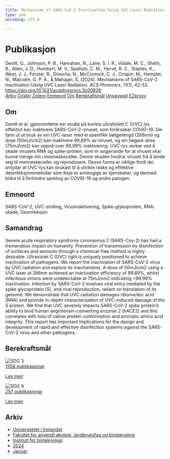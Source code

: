 ```yaml
---
title: Mechanisms of SARS-CoV-2 Inactivation Using UVC Laser Radiation
type: pub
encoding: UTF-8

---
```

<h1>Publikasjon</h1>
<article id="csl-bib-container-HKMCIH5U" class="csl-bib-container">
  <div class="csl-bib-body"> <div class="csl-entry">Devitt, G., Johnson, P. B., Hanrahan, N., Lane, S. I. R., Vidale, M. C., Sheth, B., Allen, J. D., Humbert, M. V., Spalluto, C. M., Hervé, R. C., Staples, K., West, J. J., Forster, R., Divecha, N., McCormick, C. J., Crispin, M., Hempler, N., Malcolm, G. P. A., &#38; Mahajan, S. (2024). Mechanisms of SARS-CoV-2 Inactivation Using UVC Laser Radiation. <i>ACS Photonics</i>, <i>11</i>(1), 42–52. <a href="https://doi.org/10.1021/acsphotonics.3c00828">https://doi.org/10.1021/acsphotonics.3c00828</a></div> </div>
  <div class="csl-bib-buttons">
    <a href="#taxonomy-article-HKMCIH5U" alt="archive" class="csl-bib-button">Arkiv</a>
    <a href="https://app.cristin.no/results/show.jsf?id=2230367" alt="Cristin" class="csl-bib-button">Cristin</a>
    <a href="http://zotero.org/groups/5881554/items/HKMCIH5U" alt="Zotero" class="csl-bib-button">Zotero</a>
    <a href="#keywords-article-HKMCIH5U" alt="keywords" class="csl-bib-button">Emneord</a>
    <a href="#about-article-HKMCIH5U" alt="about_pub" class="csl-bib-button">Om</a>
    <a href="#sdg-article-HKMCIH5U" alt="sdg" class="csl-bib-button">Berekraftsmål</a>
    <a href="https://pubs.acs.org/doi/pdf/10.1021/acsphotonics.3c00828" alt="Unpaywall" class="csl-bib-button">Unpaywall</a>
    <a href="https://pubs.acs.org/doi/pdf/10.1021/acsphotonics.3c00828" alt="EZproxy" class="csl-bib-button">EZproxy</a>
  </div>
  <div id="csl-bib-meta-container-HKMCIH5U"></div>
</article>
<div id="csl-bib-meta-HKMCIH5U" class="csl-bib-meta">
  <article id="about-article-HKMCIH5U" class="about_pub-article">
    <h1>Om</h1>
    Devitt et al. gjennomførte ein studie på korleis ultrafiolett C (UVC) lys effektivt kan inaktivere SARS-CoV-2-viruset, som forårsakar COVID-19. Dei fann ut at bruk av ein UVC-laser med ei spesifikk bølgjelengd (266nm) og dose (50mJ/cm2) kan inaktivere 99,89% av viruset, og ein høgare dose (75mJ/cm2) kan oppnå over 99,99% inaktivering. UVC-lys verkar ved å skade virusets RNA og spike-protein, som er avgjerande for at viruset skal kunne trenge inn i menneskeceller. Denne skaden hindrar viruset frå å binde seg til menneskeceller og reprodusere. Desse funna er viktige fordi dei antydar at UVC-lys kan brukast til å utvikle raske og effektive desinfeksjonsmetodar som ikkje er avhengige av kjemikalier, og dermed bidra til å forhindre spreiing av COVID-19 og andre patogen.
  </article>
  <article id="keywords-article-HKMCIH5U" class="keywords-article">
    <h1>Emneord</h1>
    SARS-CoV-2, UVC-stråling, Virusinaktivering, Spike-glykoprotein, RNA-skade, Desinfeksjon
  </article>
  <article id="abstract-article-HKMCIH5U" class="abstract-article">
    <h1>Samandrag</h1>
    Severe acute respiratory syndrome coronavirus 2 (SARS-Cov-2) has had a tremendous impact on humanity. Prevention of transmission by disinfection of surfaces and aerosols through a chemical-free method is highly desirable. Ultraviolet C (UVC) light is uniquely positioned to achieve inactivation of pathogens. We report the inactivation of SARS-CoV-2 virus by UVC radiation and explore its mechanisms. A dose of 50mJ/cm2 using a UVC laser at 266nm achieved an inactivation efficiency of 99.89%, whilst infectious virions were undetectable at 75mJ/cm2 indicating >99.99% inactivation. Infection by SARS-CoV-2 involves viral entry mediated by the spike glycoprotein (S), and viral reproduction, reliant on translation of its genome. We demonstrate that UVC radiation damages ribonucleic acid (RNA) and provide in-depth characterisation of UVC-induced damage of the S protein. We find that UVC severely impacts SARS-CoV-2 spike protein’s ability to bind human angiotensin-converting enzyme 2 (hACE2) and this correlates with loss of native protein conformation and aromatic amino acid integrity. This report has important implications for the design and development of rapid and effective disinfection systems against the SARS-CoV-2 virus and other pathogens.
  </article>
  <article id="sdg-article-HKMCIH5U" class="sdg-article">
    <h1>Berekraftsmål</h1>
    <div class="sdg-container"><div id="sdg3" class="sdg">
        <img src="{{< params subfolder >}}images/sdg/sdg03_nn.png" class="image" alt="SDG 3">
        <div class="sdg-overlay">
          <a href="/nn/archive/?key=?sdg=3#archive" class="sdg-publication-count"><span>1358</span> publikasjonar</a>
          <p><a href="https://fn.no/om-fn/fns-baerekraftsmaal/god-helse-og-livskvalitet?lang=nno-NO" class="sdg-read-more">Les meir</a></p>
        </div>
      </div> <div id="sdg9" class="sdg">
        <img src="{{< params subfolder >}}images/sdg/sdg09_nn.png" class="image" alt="SDG 9">
        <div class="sdg-overlay">
          <a href="/nn/archive/?key=?sdg=9#archive" class="sdg-publication-count"><span>257</span> publikasjonar</a>
          <p><a href="https://fn.no/om-fn/fns-baerekraftsmaal/industri-innovasjon-og-infrastruktur?lang=nno-NO" class="sdg-read-more">Les meir</a></p>
        </div>
      </div></div>
  </article>
  <article id="taxonomy-article-HKMCIH5U" class="taxonomy-article">
    <h1>Arkiv</h1>
    <ul>
      <li>
        <a href="/nn/archive/?key=3DCRN523">Universitetet i Innlandet</a>
      </li>
      <li>
        <a href="/nn/archive/?key=T77LXH6D">Fakultet for anvendt økologi, landbruksfag og bioteknologi</a>
      </li>
      <li>
        <a href="/nn/archive/?key=VL6KDQ85">Institutt for bioteknologi</a>
      </li>
      <li>
        <a href="/nn/archive/?key=J4BIHT5W">2024</a>
      </li>
      <li>
        <a href="/nn/archive/?key=5FCV2YYC">Januar</a>
      </li>
    </ul>
  </article>
</div>
